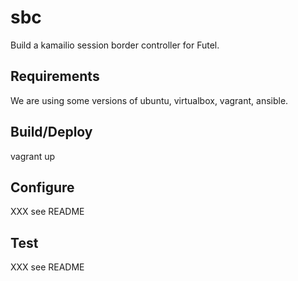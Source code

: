 # sbc

Build a kamailio session border controller for Futel.

## Requirements

We are using some versions of ubuntu, virtualbox, vagrant, ansible.

## Build/Deploy

vagrant up

## Configure

XXX see README

## Test

XXX see README
